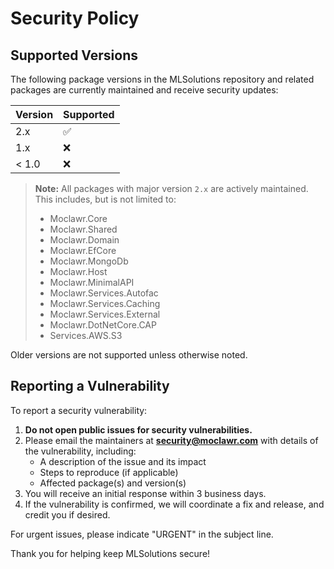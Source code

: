 # Security Policy

## Supported Versions

The following package versions in the MLSolutions repository and related packages are currently maintained and receive security updates:

| Version | Supported          |
| ------- | ------------------ |
| 2.x     | :white_check_mark: |
| 1.x     | :x:                |
| < 1.0   | :x:                |

> **Note:** All packages with major version `2.x` are actively maintained. This includes, but is not limited to:
> - Moclawr.Core
> - Moclawr.Shared
> - Moclawr.Domain
> - Moclawr.EfCore
> - Moclawr.MongoDb
> - Moclawr.Host
> - Moclawr.MinimalAPI
> - Moclawr.Services.Autofac
> - Moclawr.Services.Caching
> - Moclawr.Services.External
> - Moclawr.DotNetCore.CAP
> - Services.AWS.S3

Older versions are not supported unless otherwise noted.

## Reporting a Vulnerability

To report a security vulnerability:

1. **Do not open public issues for security vulnerabilities.**
2. Please email the maintainers at **security@moclawr.com** with details of the vulnerability, including:
   - A description of the issue and its impact
   - Steps to reproduce (if applicable)
   - Affected package(s) and version(s)
3. You will receive an initial response within 3 business days.
4. If the vulnerability is confirmed, we will coordinate a fix and release, and credit you if desired.

For urgent issues, please indicate "URGENT" in the subject line.

Thank you for helping keep MLSolutions secure!
